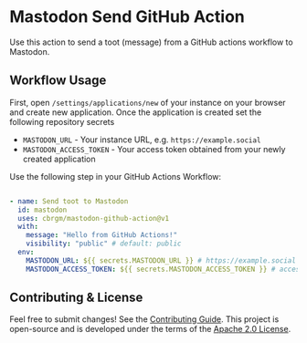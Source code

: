 # Mastodon Send GitHub Action

Use this action to send a toot (message) from a GitHub actions workflow to Mastodon.

## Workflow Usage

First, open `/settings/applications/new` of your instance on your browser and create new application. Once the application is created set the following repository secrets

* `MASTODON_URL` - Your instance URL, e.g. `https://example.social`
* `MASTODON_ACCESS_TOKEN` - Your access token obtained from your newly created application

Use the following step in your GitHub Actions Workflow:

```yaml

- name: Send toot to Mastodon
  id: mastodon
  uses: cbrgm/mastodon-github-action@v1
  with:
    message: "Hello from GitHub Actions!"
    visibility: "public" # default: public
  env:
    MASTODON_URL: ${{ secrets.MASTODON_URL }} # https://example.social
    MASTODON_ACCESS_TOKEN: ${{ secrets.MASTODON_ACCESS_TOKEN }} # access token

```

## Contributing & License

Feel free to submit changes! See the [Contributing Guide](https://github.com/cbrgm/contributing/blob/master/CONTRIBUTING.md). This project is open-source
and is developed under the terms of the [Apache 2.0 License](https://github.com/cbrgm/mastodon-github-action/blob/master/LICENSE).
